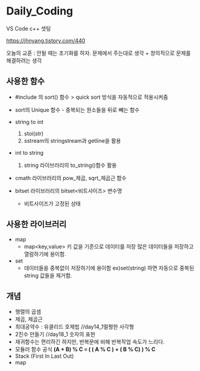 # Daily_Coding

VS Code c++ 셋팅 

https://jhnyang.tistory.com/440

오늘의 교훈 : 안될 때는 초기화를 하자.
문제에서 주는대로 생각 + 창의적으로 문제를 해결하려는 생각

## 사용한 함수
- #include <algorithm> 의 sort() 함수 > quick sort 방식을 자동적으로 적용시켜줌
- sort의 Unique 함수 - 중복되는 원소들을 뒤로 빼는 함수
- string to int 
    1. stoi(str)
    2. sstream의 stringstream과 getline을 활용

- int to string 
    1. string 라이브러리의 to_string()함수 활용
- cmath 라이브러리의 pow_제곱, sqrt_제곱근 함수
- bitset 라이브러리의 bitset<비트사이즈> 변수명
    - 비트사이즈가 고정된 상태

## 사용한 라이브러리
- map 
    - map<key,value> 키 값을 기준으로 데이터를 저장 많은 데이터들을 저장하고 열람하기에 용이함.
- set
    - 데이터들을 중복없이 저장하기에 용이함 ex)set(string) 하면 자동으로 중복된 string 값들을 제거함.
    
## 개념
- 행렬의 곱셈
- 제곱, 제곱근
- 최대공약수 : 유클리드 호제법 //day14_1멀쩡한 사각형
- 2진수 만들기 //day18_1 숫자의 표현
- 재귀함수는 편리하긴 하지만, 반복문에 비해 반복작업 속도가 느리다.
- 모듈러 함수 공식 **(A + B) % C ≡ ( ( A % C ) + ( B % C) ) % C**
- Stack (First In Last Out)
- map

